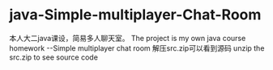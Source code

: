 # java-Simple-multiplayer-Chat-Room
本人大二java课设，简易多人聊天室。 The project is my own java course homework --Simple multiplayer chat room
解压src.zip可以看到源码
unzip the src.zip to see source code
